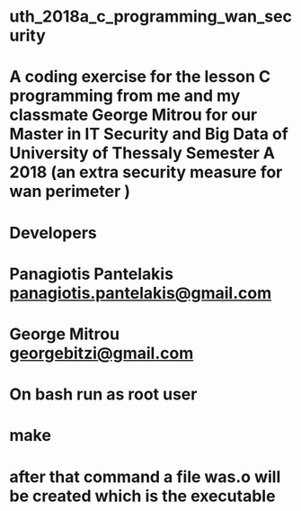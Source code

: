 # uth_2018a_c_programming_wan_security
# A coding exercise for the lesson C programming from me and my classmate George Mitrou for our Master in IT Security and Big Data of University of Thessaly Semester A 2018  (an extra security measure for wan perimeter ) 
# Developers
# Panagiotis Pantelakis panagiotis.pantelakis@gmail.com
# George Mitrou georgebitzi@gmail.com
# On bash run as root user
# make
# after that command a file was.o will be created which is the executable
